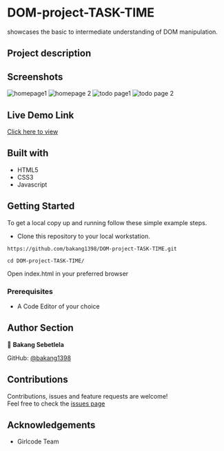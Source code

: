 # DOM-project-TASK-TIME
showcases the basic to intermediate understanding of DOM manipulation.

## Project description


## Screenshots
![homepage1](https://user-images.githubusercontent.com/83421867/156884180-ab88509e-748c-49aa-a8e3-45261ab1d35d.PNG)
![homepage 2](https://user-images.githubusercontent.com/83421867/156884189-08a38bd5-bcaa-4f15-9cdf-aacc2ed969f7.PNG)
![todo page1](https://user-images.githubusercontent.com/83421867/156884196-ef26bf0a-52d1-4044-9a62-884a5a3fe4d5.PNG)
![todo page 2](https://user-images.githubusercontent.com/83421867/156884202-14253e0e-e88a-411d-9011-8b97d2052b97.PNG)

## Live Demo Link
[Click here to view](https://raw.githack.com/bakang1398/DOM-project-TASK-TIME/main/index.html)

## Built with
- HTML5
- CSS3
- Javascript

## Getting Started

To get a local copy up and running follow these simple example steps.
- Clone this repository to your local workstation.

`https://github.com/bakang1398/DOM-project-TASK-TIME.git`

`cd DOM-project-TASK-TIME/`

Open index.html in your preferred browser

### Prerequisites
- A Code Editor of your choice

## Author Section
:bust_in_silhouette: **Bakang Sebetlela** 

GitHub: [@bakang1398](https://github.com/bakang1398)

## Contributions 
Contributions, issues and feature requests are welcome! <br />
Feel free to check the [issues page](https://github.com/bakang1398/DOM-project-TASK-TIME/issues)

## Acknowledgements
- Girlcode Team 
